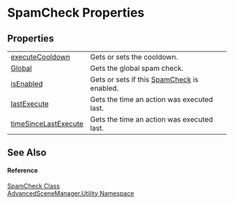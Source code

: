 # SpamCheck Properties




## Properties
<table>
<tr>
<td><a href="P_AdvancedSceneManager_Utility_SpamCheck_executeCooldown">executeCooldown</a></td>
<td>Gets or sets the cooldown.</td></tr>
<tr>
<td><a href="P_AdvancedSceneManager_Utility_SpamCheck_Global">Global</a></td>
<td>Gets the global spam check.</td></tr>
<tr>
<td><a href="P_AdvancedSceneManager_Utility_SpamCheck_isEnabled">isEnabled</a></td>
<td>Gets or sets if this <a href="T_AdvancedSceneManager_Utility_SpamCheck">SpamCheck</a> is enabled.</td></tr>
<tr>
<td><a href="P_AdvancedSceneManager_Utility_SpamCheck_lastExecute">lastExecute</a></td>
<td>Gets the time an action was executed last.</td></tr>
<tr>
<td><a href="P_AdvancedSceneManager_Utility_SpamCheck_timeSinceLastExecute">timeSinceLastExecute</a></td>
<td>Gets the time an action was executed last.</td></tr>
</table>

## See Also


#### Reference
<a href="T_AdvancedSceneManager_Utility_SpamCheck">SpamCheck Class</a>  
<a href="N_AdvancedSceneManager_Utility">AdvancedSceneManager.Utility Namespace</a>  
